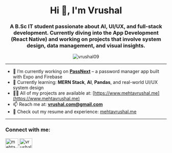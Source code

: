 <h1 align="center">Hi 👋, I'm Vrushal</h1>
<h3 align="center">A B.Sc IT student passionate about AI, UI/UX, and full-stack development. Currently diving into the App Development (React Native) and working on projects that involve system design, data management, and visual insights.</h3>

<p align="center">
  <img src="https://komarev.com/ghpvc/?username=vrushal09&label=Profile%20views&color=0e75b6&style=flat" alt="vrushal09" />
</p>

---

- 🔭 I’m currently working on **[PassNext](https://github.com/vrushal09/PassNext)** – a password manager app built with Expo and Firebase  
- 🌱 Currently learning: **MERN Stack**, **AI**, **Pandas**, and real-world UI/UX system design  
- 👨‍💻 All of my projects are available at: [https://www.mehtavrushal.me](https://www.mehtavrushal.me)  
- 📫 Reach me at: **vrushal.com@gmail.com**  
- 📄 Check out my resume and experience: [mehtavrushal.me](https://www.mehtavrushal.me)

---

<h3 align="left">Connect with me:</h3>
<p align="left">
  <a href="https://instagram.com/mehta_vrushal_09" target="_blank">
    <img align="center" src="https://raw.githubusercontent.com/rahuldkjain/github-profile-readme-generator/master/src/images/icons/Social/instagram.svg" alt="mehta_vrushal_09" height="30" width="40" />
  </a>
  <a href="https://www.behance.net/vrushalstudios" target="_blank">
    <img align="center" src="https://raw.githubusercontent.com/rahuldkjain/github-profile-readme-generator/master/src/images/icons/Social/behance.svg" alt="vrushal studios" height="30" width="40" />
  </a>
</p>
